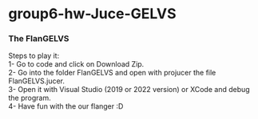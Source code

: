 # group6-hw-Juce-GELVS
### The FlanGELVS  
Steps to play it:  
1- Go to code and click on Download Zip.  
2- Go into the folder FlanGELVS and open with projucer the file FlanGELVS.jucer.  
3- Open it with Visual Studio (2019 or 2022 version) or XCode and debug the program.  
4- Have fun with the our flanger :D  

